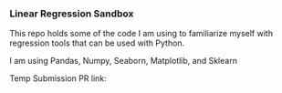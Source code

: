 ### Linear Regression Sandbox

This repo holds some of the code I am using to familiarize myself with regression tools that can be used with Python.

I am using Pandas, Numpy, Seaborn, Matplotlib, and Sklearn

Temp Submission PR link:
